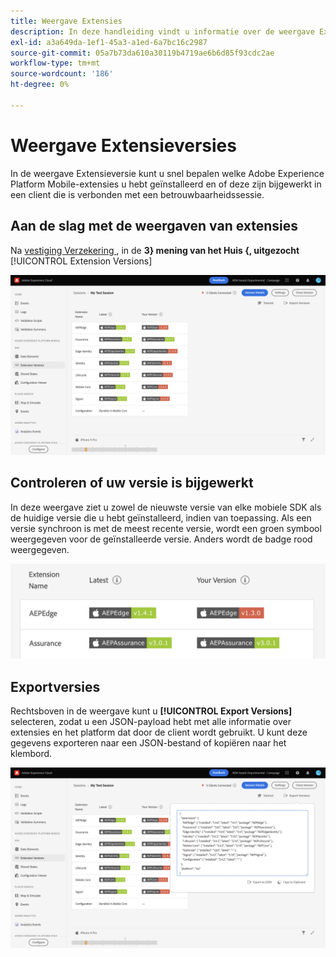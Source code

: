 ```yaml
---
title: Weergave Extensies
description: In deze handleiding vindt u informatie over de weergave Extensies en versies in Adobe Experience Platform Assurance.
exl-id: a3a649da-1ef1-45a3-a1ed-6a7bc16c2987
source-git-commit: 05a7b73da610a30119b4719ae6b6d85f93cdc2ae
workflow-type: tm+mt
source-wordcount: '186'
ht-degree: 0%

---
```


# Weergave Extensieversies

In de weergave Extensieversie kunt u snel bepalen welke Adobe Experience Platform Mobile-extensies u hebt geïnstalleerd en of deze zijn bijgewerkt in een client die is verbonden met een betrouwbaarheidssessie.

## Aan de slag met de weergaven van extensies

Na [ vestiging Verzekering ](../tutorials/implement-assurance.md), in de **3&rbrace; mening van het Huis &lbrace;, uitgezocht &#x200B;** [!UICONTROL Extension Versions]&#x200B;**&#x200B;**

![ Versies van de Uitbreiding ](./images/versions/versions-extension.png)

## Controleren of uw versie is bijgewerkt

In deze weergave ziet u zowel de nieuwste versie van elke mobiele SDK als de huidige versie die u hebt geïnstalleerd, indien van toepassing. Als een versie synchroon is met de meest recente versie, wordt een groen symbool weergegeven voor de geïnstalleerde versie. Anders wordt de badge rood weergegeven.

![ Vergelijking van de Versies van de Uitbreiding ](./images/versions/versions-extension-version.png)

## Exportversies

Rechtsboven in de weergave kunt u **[!UICONTROL Export Versions]** selecteren, zodat u een JSON-payload hebt met alle informatie over extensies en het platform dat door de client wordt gebruikt. U kunt deze gegevens exporteren naar een JSON-bestand of kopiëren naar het klembord.

![ Uitvoer van de Versies van de Uitbreiding ](./images/versions/versions-extension-export.png)
